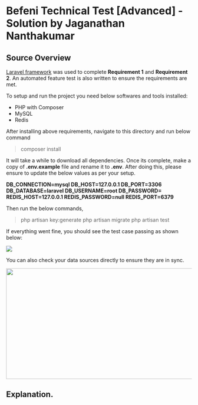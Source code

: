 # Befeni Technical Test [Advanced] - Solution by Jaganathan Nanthakumar

## Source Overview

[Laravel framework](https://laravel.com/) was used to complete **Requirement 1** and **Requirement 2**. An automated feature test is also written to ensure the requirements are met. 

To setup and run the project you need below softwares and tools installed:

- PHP with Composer
- MySQL
- Redis

After installing above requirements, navigate to this directory and run below command

>composer install

It will take a while to download all dependencies. Once its complete, make a copy of **.env.example** file and rename it to **.env**. After doing this, please ensure to update the below values as per your setup.

**DB_CONNECTION=mysql
DB_HOST=127.0.0.1
DB_PORT=3306
DB_DATABASE=laravel
DB_USERNAME=root
DB_PASSWORD=
REDIS_HOST=127.0.0.1
REDIS_PASSWORD=null
REDIS_PORT=6379**

Then run the below commands,

> php artisan key:generate
> php artisan migrate
> php artisan test

If everything went fine, you should see the test case passing as shown below:

<img src="https://jaganathan.online/develop/assignments/bifeni/advanced-test-feature-test-passing.png" >

You can also check your data sources directly to ensure they are in sync.

<img src="https://jaganathan.online/develop/assignments/bifeni/advanced-test-data-sources-output.png" width="1300" height="300">

## Explanation.

